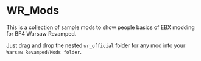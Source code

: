 # WR_Mods
This is a collection of sample mods to show people basics of EBX modding for BF4 Warsaw Revamped.

Just drag and drop the nested `wr_official` folder for any mod into your `Warsaw Revamped/Mods folder`.
